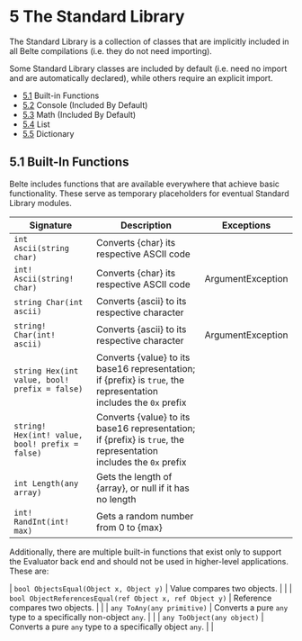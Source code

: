 # 5 The Standard Library

The Standard Library is a collection of classes that are implicitly included in all Belte compilations (i.e. they do not
need importing).

Some Standard Library classes are included by default (i.e. need no import and are automatically declared), while others
require an explicit import.

- [5.1](#51-built-in-functions) Built-in Functions
- [5.2](StandardLibrary/Console.md) Console (Included By Default)
- [5.3](StandardLibrary/Math.md) Math (Included By Default)
- [5.4](StandardLibrary/List.md) List
- [5.5](StandardLibrary/Dictionary.md) Dictionary

## 5.1 Built-In Functions

Belte includes functions that are available everywhere that achieve basic functionality. These serve as temporary
placeholders for eventual Standard Library modules.

| Signature | Description | Exceptions |
|-|-|-|
| `int Ascii(string char)` | Converts {char} its respective ASCII code | |
| `int! Ascii(string! char)` | Converts {char} its respective ASCII code | ArgumentException |
| `string Char(int ascii)` | Converts {ascii} to its respective character | |
| `string! Char(int! ascii)` | Converts {ascii} to its respective character | ArgumentException |
| `string Hex(int value, bool! prefix = false)` | Converts {value} to its base16 representation; if {prefix} is `true`, the representation includes the `0x` prefix | |
| `string! Hex(int! value, bool! prefix = false)` | Converts {value} to its base16 representation; if {prefix} is `true`, the representation includes the `0x` prefix | |
| `int Length(any array)` | Gets the length of {array}, or null if it has no length | |
| `int! RandInt(int! max)` | Gets a random number from 0 to {max} | |

Additionally, there are multiple built-in functions that exist only to support the Evaluator back end and should not be
used in higher-level applications. These are:

| `bool ObjectsEqual(Object x, Object y)` | Value compares two objects. | |
| `bool ObjectReferencesEqual(ref Object x, ref Object y)` | Reference compares two objects. | |
| `any ToAny(any primitive)` | Converts a pure `any` type to a specifically non-object `any`. | |
| `any ToObject(any object)` | Converts a pure `any` type to a specifically object `any`. | |
